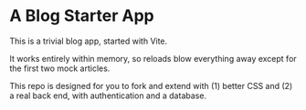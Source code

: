 # A Blog Starter App

This is a trivial blog app, started with Vite.

It works entirely within memory, so reloads blow everything away except for the first two mock articles.

This repo is designed for you to fork and extend with (1) better CSS and (2) a real back end, with authentication and a database.
